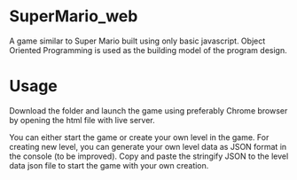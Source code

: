 # SuperMario_web
A game similar to Super Mario built using only basic javascript. Object Oriented Programming is used as the building model of the program design.

# Usage
Download the folder and launch the game using preferably Chrome browser by opening the html file with live server.

You can either start the game or create your own level in the game.
For creating new level, you can generate your own level data as JSON format in the console (to be improved). Copy and paste the stringify JSON to the level data json file to start the game with your own creation.
